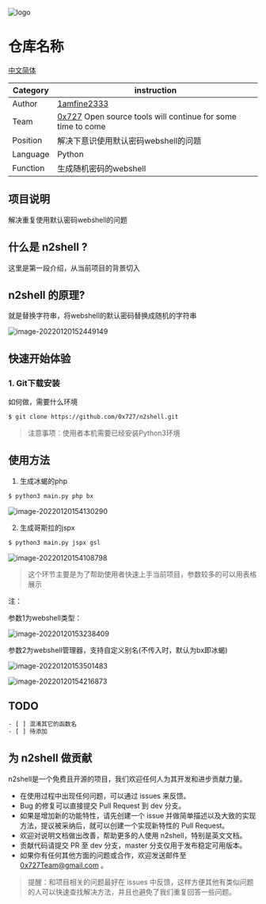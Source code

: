
![logo](./doc/images/logo.png)

# 仓库名称

 [中文简体](./README_zh.md)

| Category | instruction |
| ---- | --- |
| Author | [1amfine2333](https://github.com/1amfine2333) |
| Team | [0x727](https://github.com/0x727) Open source tools will continue for some time to come |
| Position | 解决下意识使用默认密码webshell的问题 |
| Language | Python |
| Function | 生成随机密码的webshell |


## 项目说明

解决重复使用默认密码webshell的问题

## 什么是 n2shell ?

这里是第一段介绍，从当前项目的背景切入

##  n2shell 的原理?

就是替换字符串，将webshell的默认密码替换成随机的字符串

![image-20220120152449149](README.assets/image-20220120152449149.png)

## 快速开始体验

### 1. Git下载安装

如何做，需要什么环境
```bash
$ git clone https://github.com/0x727/n2shell.git
```

> 注意事项：使用者本机需要已经安装Python3环境

## 使用方法

1. 生成冰蝎的php

```bash
$ python3 main.py php bx
```

![image-20220120154130290](README.assets/image-20220120154130290.png)

2. 生成哥斯拉的jspx

```bash
$ python3 main.py jspx gsl
```

![image-20220120154108798](README.assets/image-20220120154108798.png)

> 这个环节主要是为了帮助使用者快速上手当前项目，参数较多的可以用表格展示

注：

参数1为webshell类型：

![image-20220120153238409](README.assets/image-20220120153238409.png)

参数2为webshell管理器，支持自定义别名(不传入时，默认为bx即冰蝎)

![image-20220120153501483](README.assets/image-20220120153501483.png)

![image-20220120154216873](README.assets/image-20220120154216873.png)

## TODO

```css
- [ ] 混淆其它的函数名
- [ ] 待添加
```

## 为 n2shell 做贡献

n2shell是一个免费且开源的项目，我们欢迎任何人为其开发和进步贡献力量。

- 在使用过程中出现任何问题，可以通过 issues 来反馈。
- Bug 的修复可以直接提交 Pull Request 到 dev 分支。
- 如果是增加新的功能特性，请先创建一个 issue 并做简单描述以及大致的实现方法，提议被采纳后，就可以创建一个实现新特性的 Pull Request。
- 欢迎对说明文档做出改善，帮助更多的人使用 n2shell，特别是英文文档。
- 贡献代码请提交 PR 至 dev 分支，master 分支仅用于发布稳定可用版本。
- 如果你有任何其他方面的问题或合作，欢迎发送邮件至 0x727Team@gmail.com 。

> 提醒：和项目相关的问题最好在 issues 中反馈，这样方便其他有类似问题的人可以快速查找解决方法，并且也避免了我们重复回答一些问题。
